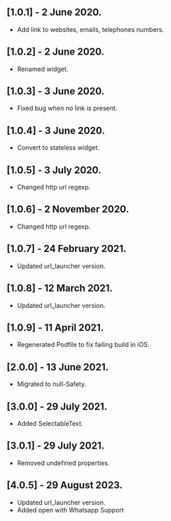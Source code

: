 ## [1.0.1] - 2 June 2020.

* Add link to websites, emails, telephones numbers.

## [1.0.2] - 2 June 2020.

* Renamed widget.

## [1.0.3] - 3 June 2020.

* Fixed bug when no link is present.

## [1.0.4] - 3 June 2020.

* Convert to stateless widget.

## [1.0.5] - 3 July 2020.

* Changed http url regexp.

## [1.0.6] - 2 November 2020.

* Changed http url regexp.

## [1.0.7] - 24 February 2021.

* Updated url_launcher version.

## [1.0.8] - 12 March 2021.

* Updated url_launcher version.

## [1.0.9] - 11 April 2021.

* Regenerated Podfile to fix failing build in iOS.

## [2.0.0] - 13 June 2021.

* Migrated to null-Safety.

## [3.0.0] - 29 July 2021.

* Added SelectableText.

## [3.0.1] - 29 July 2021.

* Removed undefined properties.

## [4.0.5] - 29 August 2023.

* Updated url_launcher version.
* Added open with Whatsapp Support